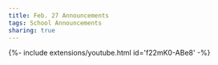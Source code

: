 ```yaml
---
title: Feb. 27 Announcements
tags: School Announcements
sharing: true
---
```

<div>{%- include extensions/youtube.html id='f22mK0-ABe8' -%}</div>
